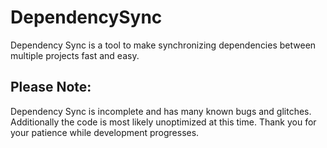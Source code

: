 # DependencySync
Dependency Sync is a tool to make synchronizing dependencies between multiple projects fast and easy.

## Please Note:
Dependency Sync is incomplete and has many known bugs and glitches.
Additionally the code is most likely unoptimized at this time.
Thank you for your patience while development progresses.
